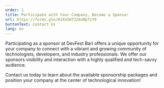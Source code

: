 ```yaml
---
order: 1
title: Participate with Your Company, Become a Sponsor
url: https://forms.gle/HJXn5H7326uMpTzY9
buttonText: Contact Us
lang: en
---
```

Participating as a sponsor at DevFest Bari offers a unique opportunity for your company to connect with a vibrant and growing community of technologists, developers, and industry professionals. We offer our sponsors visibility and interaction with a highly qualified and tech-savvy audience.

Contact us today to learn about the available sponsorship packages and position your company at the center of technological innovation!
